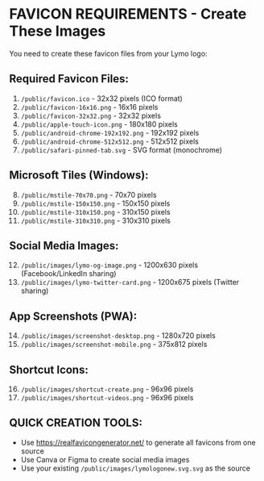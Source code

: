 # FAVICON REQUIREMENTS - Create These Images

You need to create these favicon files from your Lymo logo:

## Required Favicon Files:
1. `/public/favicon.ico` - 32x32 pixels (ICO format)
2. `/public/favicon-16x16.png` - 16x16 pixels
3. `/public/favicon-32x32.png` - 32x32 pixels
4. `/public/apple-touch-icon.png` - 180x180 pixels
5. `/public/android-chrome-192x192.png` - 192x192 pixels
6. `/public/android-chrome-512x512.png` - 512x512 pixels
7. `/public/safari-pinned-tab.svg` - SVG format (monochrome)

## Microsoft Tiles (Windows):
8. `/public/mstile-70x70.png` - 70x70 pixels
9. `/public/mstile-150x150.png` - 150x150 pixels
10. `/public/mstile-310x150.png` - 310x150 pixels
11. `/public/mstile-310x310.png` - 310x310 pixels

## Social Media Images:
12. `/public/images/lymo-og-image.png` - 1200x630 pixels (Facebook/LinkedIn sharing)
13. `/public/images/lymo-twitter-card.png` - 1200x675 pixels (Twitter sharing)

## App Screenshots (PWA):
14. `/public/images/screenshot-desktop.png` - 1280x720 pixels
15. `/public/images/screenshot-mobile.png` - 375x812 pixels

## Shortcut Icons:
16. `/public/images/shortcut-create.png` - 96x96 pixels
17. `/public/images/shortcut-videos.png` - 96x96 pixels

## QUICK CREATION TOOLS:
- Use https://realfavicongenerator.net/ to generate all favicons from one source
- Use Canva or Figma to create social media images
- Use your existing `/public/images/lymologonew.svg.svg` as the source




